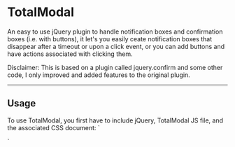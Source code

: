 TotalModal
=======
An easy to use jQuery plugin to handle notification boxes and confirmation boxes (i.e. with buttons), it let's you easily ceate notification boxes that disappear after a timeout or upon a click event, or you can add buttons and have actions associated with clicking them.

Disclaimer: This is based on a plugin called jquery.confirm and some other code, I only improved and added features to the original plugin.

---
Usage
-----
To use TotalModal, you first have to include jQuery, TotalModal JS file, and the associated CSS document:
`<script src="http://ajax.googleapis.com/ajax/libs/jquery/1.4.2/jquery.min.js" type="text/javascript"></script>
<script src="jquery.totalmodal.js" type="text/javascript"></script>
<link rel="stylesheet" href="jquery.totalmodal.css" type="text/css" media="screen">
`